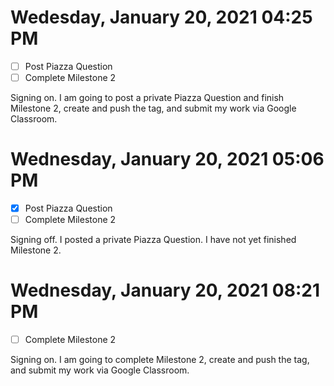 # Wedesday, January 20, 2021 04:25 PM
- [ ] Post Piazza Question
- [ ] Complete Milestone 2

Signing on. I am going to post a private Piazza Question and finish Milestone 2, create and push the tag, and submit my work via Google Classroom.

# Wednesday, January 20, 2021 05:06 PM
- [X] Post Piazza Question
- [ ] Complete Milestone 2

Signing off. I posted a private Piazza Question. I have not yet finished Milestone 2.

# Wednesday, January 20, 2021 08:21 PM
- [ ] Complete Milestone 2

Signing on. I am going to complete Milestone 2, create and push the tag, and submit my work via Google Classroom.

